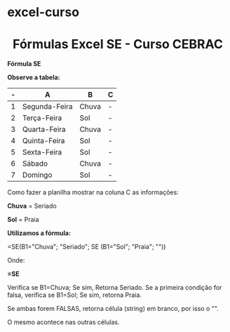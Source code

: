 # excel-curso
<h1 align="center"><strong> Fórmulas Excel SE - Curso CEBRAC </h1></strong>
<strong>Fórmula SE</strong>
<p><b>Observe a tabela:</b></h1></p>

| - | A | B | C |
|----------|----------|----------|----------|
| 1  | Segunda-Feira  | Chuva  | -  |
| 2  | Terça-Feira  | Sol  | -  |
| 3  | Quarta-Feira  | Chuva  | -  |
| 4  | Quinta-Feira  | Sol  | -  |
| 5  | Sexta-Feira  | Sol  | -  |
| 6  | Sábado  | Chuva  | -  |
| 7  | Domingo  | Sol  | -  |

<p>Como fazer a planilha mostrar na coluna C as informações:</p>
<p><b>Chuva</b> = Seriado</p>
<p><b>Sol</b> = Praia</p>

<p><b>Utilizamos a fórmula:</p></b>
<p>=SE(B1="Chuva"; "Seriado"; SE (B1="Sol"; "Praia"; ""))</p>

<p>Onde:</p>
<p><b>=SE</b></p>
<p>Verifica se B1=Chuva; Se sim, Retorna Seriado. Se a primeira condição for falsa, verifica se B1=Sol; Se sim, retorna Praia.</p>
<p>Se ambas forem FALSAS, retorna célula (string) em branco, por isso o "".</p>
<p>O mesmo acontece nas outras células.</p>
